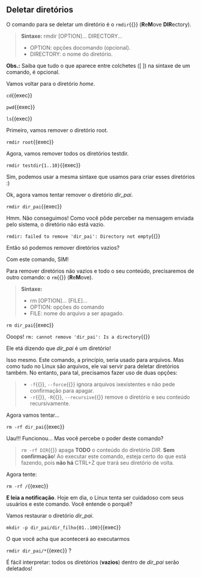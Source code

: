 ## Deletar diretórios
O comando para se deletar um diretório é o `rmdir`{{}} (**R**e**M**ove **DIR**ectory).

>**Sintaxe:**
>rmdir [OPTION]... DIRECTORY...
> - OPTION: opções docomando (opcional).
> - DIRECTORY: o nome do diretório.

**Obs.:** Saiba que tudo o que aparece entre colchetes ([ ]) na sintaxe de um comando, é opcional.

Vamos voltar para o diretório _home_.

`cd`{{exec}}

`pwd`{{exec}}

`ls`{{exec}}

Primeiro, vamos remover o diretório root.

`rmdir root`{{exec}}

Agora, vamos remover todos os diretórios testdir.

`rmdir testdir{1..10}`{{exec}}

Sim, podemos usar a mesma sintaxe que usamos para criar esses diretórios :)

Ok, agora vamos tentar remover o diretório _dir_pai_.

`rmdir dir_pai`{{exec}}

Hmm. Não conseguimos! Como você pôde perceber na mensagem enviada pelo sistema, o diretório não está vazio.

`rmdir: failed to remove 'dir_pai': Directory not empty`{{}}

Então só podemos remover diretórios vazios?

Com este comando, SIM!

Para remover diretórios não vazios e todo o seu conteúdo, precisaremos de outro comando: o `rm`{{}} (**R**e**M**ove).

>**Sintaxe:**
> - rm [OPTION]... [FILE]...
> - OPTION: opções do comando
> - FILE: nome do arquivo a ser apagado.

`rm dir_pai`{{exec}}

Ooops! `rm: cannot remove 'dir_pai': Is a directory`{{}}

Ele etá dizendo que _dir_pai_ é um diretório! 

Isso mesmo. Este comando, a princípio, seria usado para arquivos. Mas como tudo no Linux são arquivos, ele vai servir para deletar diretórios também. No entanto, para tal, precisamos fazer uso de duas opções:

> - `-f`{{}}, `--force`{{}} ignora arquivos ixexistentes e não pede confirmação para apagar.
> - `-r`{{}}, `-R`{{}}, `--recursive`{{}} remove o diretório e seu conteúdo recursivamente.

Agora vamos tentar...

`rm -rf dir_pai`{{exec}}

Uau!!! Funcionou... Mas você percebe o poder deste comando?

>`rm -rf DIR`{{}} apaga **TODO** o conteúdo do diretório _DIR_. **Sem confirmação**! Ao executar este comando, esteja certo do que está fazendo, pois **não há** CTRL+Z que trará seu diretório de volta.

Agora tente:

`rm -rf /`{{exec}}

**E leia a notificação**. Hoje em dia, o Linux tenta ser cuidadoso com seus usuários e este comando. Você entende o porquê?

Vamos restaurar o diretório _dir_pai_.

`mkdir -p dir_pai/dir_filho{01..100}`{{exec}}

O que você acha que acontecerá ao executarmos

`rmdir dir_pai/*`{{exec}} ?

É fácil interpretar: todos os diretórios (**vazios**) dentro de _dir_pai_ serão deletados!